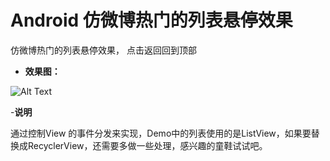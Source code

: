 # Android 仿微博热门的列表悬停效果
仿微博热门的列表悬停效果， 点击返回回到顶部


- **效果图：**

![Alt Text](https://github.com/ChelseaMah/hoveringlist/blob/master/app/images/hover_list_demo.gif)

-**说明**

通过控制View 的事件分发来实现，Demo中的列表使用的是ListView，如果要替换成RecyclerView，还需要多做一些处理，感兴趣的童鞋试试吧。
